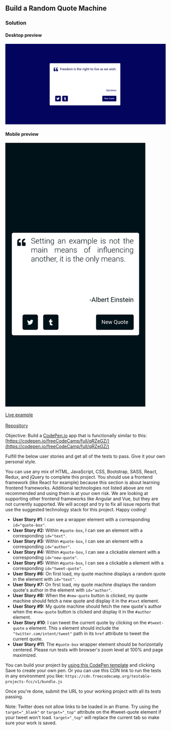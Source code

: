 ## Build a Random Quote Machine

### Solution

#### Desktop preview

![random-quote-machine](random-quote-machine-desktop.jpg)

#### Mobile preview

<img src="random-quote-machine-mobile.jpg" alt="random-quote-machine-mobile" width="440" />


[Live example](https://rc-random-quote-machine.netlify.app/)
<br>
<br>
[Repository](https://github.com/roninJosue/random-quote-machine)

Objective: Build a [CodePen.io](https://codepen.io/) app that is functionally similar to this:
[https://codepen.io/freeCodeCamp/full/qRZeGZ/](https://codepen.io/freeCodeCamp/full/qRZeGZ/)

Fulfill the below user stories and get all of the tests to pass. Give it your own personal style.

You can use any mix of HTML, JavaScript, CSS, Bootstrap, SASS, React, Redux, and jQuery to complete this project. You
should use a frontend framework (like React for example) because this section is about learning frontend frameworks.
Additional technologies not listed above are not recommended and using them is at your own risk. We are looking at
supporting other frontend frameworks like Angular and Vue, but they are not currently supported. We will accept and try
to fix all issue reports that use the suggested technology stack for this project. Happy coding!

* **User Story #1**: I can see a wrapper element with a corresponding `id="quote-box"`.
* **User Story #2:** Within `#quote-box`, I can see an element with a corresponding `id="text"`.
* **User Story #3:** Within `#quote-box`, I can see an element with a corresponding `id="author"`.
* **User Story #4:** Within `#quote-box`, I can see a clickable element with a corresponding `id="new-quote"`.
* **User Story #5:** Within `#quote-box`, I can see a clickable a element with a corresponding `id="tweet-quote"`.
* **User Story #6:** On first load, my quote machine displays a random quote in the element with `id="text"`.
* **User Story #7:** On first load, my quote machine displays the random quote's author in the element
  with `id="author"`.
* **User Story #8:** When the `#new-quote` button is clicked, my quote machine should fetch a new quote and display it
  in the `#text` element.
* **User Story #9:** My quote machine should fetch the new quote's author when the `#new-quote` button is clicked and
  display it in the `#author` element.
* **User Story #10**: I can tweet the current quote by clicking on the `#tweet-quote` `a` element. This `a` element
  should include the `"twitter.com/intent/tweet"` path in its `href` attribute to tweet the current quote.
* **User Story #11**: The `#quote-box` wrapper element should be horizontally centered. Please run tests with browser's
  zoom level at 100% and page maximized.

You can build your project by [using this CodePen template](https://codepen.io/pen?template=MJjpwO) and clicking Save to
create your own pen. Or you can use this CDN link to run the tests in any environment you
like: `https://cdn.freecodecamp.org/testable-projects-fcc/v1/bundle.js`

Once you're done, submit the URL to your working project with all its tests passing.

Note: Twitter does not allow links to be loaded in an iframe. Try using the `target="_blank"` or `target="_top"`
attribute on the #tweet-quote element if your tweet won't load. `target="_top"` will replace the current tab so make
sure your work is saved.